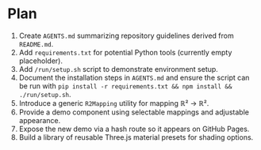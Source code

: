 # Plan

1. Create `AGENTS.md` summarizing repository guidelines derived from `README.md`.
2. Add `requirements.txt` for potential Python tools (currently empty placeholder).
3. Add `/run/setup.sh` script to demonstrate environment setup.
4. Document the installation steps in `AGENTS.md` and ensure the script can be run with `pip install -r requirements.txt && npm install && ./run/setup.sh`.
5. Introduce a generic `R2Mapping` utility for mapping ℝ² → ℝ².
6. Provide a demo component using selectable mappings and adjustable appearance.
7. Expose the new demo via a hash route so it appears on GitHub Pages.
8. Build a library of reusable Three.js material presets for shading options.
